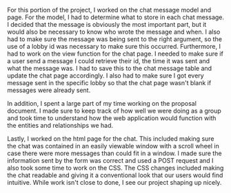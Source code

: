 For this portion of the project, I worked on the chat message model and page. For the model, I had to determine what to store in each chat message. I decided that the message is obviously the most important part, but it would also be necessary to know who wrote the message and when. I also had to make sure the message was being sent to the right argument, so the use of a lobby id was necessary to make sure this occurred. Furthermore, I had to work on the view function for the chat page. I needed to make sure if a user send a message I could retrieve their id, the time it was sent and what the message was. I had to save this to the chat message table and update the chat page accordingly. I also had to make sure I got every message sent in the specific lobby so that the chat page wasn't blank if messages were already sent.

In addition, I spent a large part of my time working on the proposal document. I made sure to keep track of how well we were doing as a group and took time to understand how the web application would function with the entities and relationships we had. 

Lastly, I worked on the html page for the chat. This included making sure the chat was contained in an easily viewable window with a scroll wheel in case there were more messages than could fit in a window. I made sure the information sent by the form was correct and used a POST request and I also took some time to work on the CSS. The CSS changes included making the chat readable and giving it a conventional look that our users would find intuitive. While work isn't close to done, I see our project shaping up nicely. 
